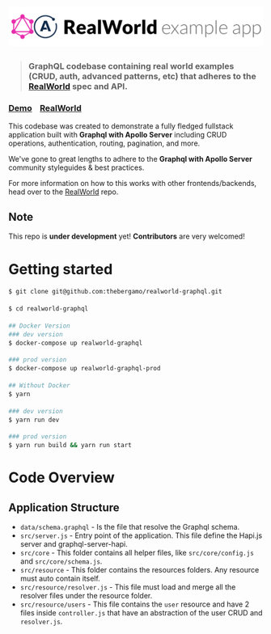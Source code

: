 # ![RealWorld Example App](logo.png)

> ### GraphQL codebase containing real world examples (CRUD, auth, advanced patterns, etc) that adheres to the [RealWorld](https://github.com/gothinkster/realworld-example-apps) spec and API.


### [Demo]()&nbsp;&nbsp;&nbsp;&nbsp;[RealWorld](https://github.com/gothinkster/realworld)


This codebase was created to demonstrate a fully fledged fullstack application built with **Graphql with Apollo Server** including CRUD operations, authentication, routing, pagination, and more.

We've gone to great lengths to adhere to the **Graphql with Apollo Server** community styleguides & best practices.

For more information on how to this works with other frontends/backends, head over to the [RealWorld](https://github.com/gothinkster/realworld) repo.

## Note
This repo is **under development** yet! **Contributors** are very welcomed!


# Getting started

```bash
$ git clone git@github.com:thebergamo/realworld-graphql.git

$ cd realworld-graphql

## Docker Version
### dev version
$ docker-compose up realworld-graphql

### prod version
$ docker-compose up realworld-graphql-prod

## Without Docker
$ yarn

### dev version
$ yarn run dev

### prod version
$ yarn run build && yarn run start
```

# Code Overview

## Application Structure
* `data/schema.graphql` - Is the file that resolve the Graphql schema.
* `src/server.js` - Entry point of the application. This file define the Hapi.js server and graphql-server-hapi. 
* `src/core` - This folder contains all helper files, like `src/core/config.js` and `src/core/schema.js`.
* `src/resource` - This folder contains the resources folders. Any resource must auto contain itself.
* `src/resource/resolver.js` - This file must load and merge all the resolver files under the resource folder.
* `src/resource/users` - This file contains the `user` resource and have 2 files inside `controller.js` that have an abstraction of the user CRUD and `resolver.js`. 

